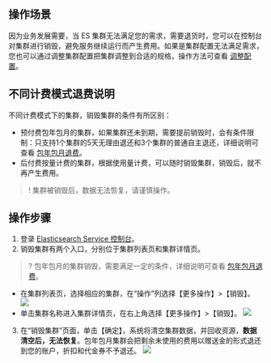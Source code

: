 ## 操作场景
因为业务发展需要，当 ES 集群无法满足您的需求，需要退货时，您可以在控制台对集群进行销毁，避免服务继续运行而产生费用。如果是集群配置无法满足需求，您也可以通过调整集群配置把集群调整到合适的规格，操作方法可查看 [调整配置](https://cloud.tencent.com/document/product/845/32096)。

## 不同计费模式退费说明
不同计费模式下的集群，销毁集群的条件有所区别：
- 预付费包年包月的集群，如果集群还未到期，需要提前销毁时，会有条件限制：只支持1个集群的5天无理由退还和3个集群的普通自主退还，详细说明可查看 [包年包月退费](https://cloud.tencent.com/document/product/845/18377)。
- 后付费按量计费的集群，根据使用量计费，可以随时销毁集群，销毁后，就不再产生费用。

> ! 集群被销毁后，数据无法恢复，请谨慎操作。  

## 操作步骤
1. 登录 [Elasticsearch Service 控制台](https://console.cloud.tencent.com/es)。
2. 销毁集群有两个入口，分别位于集群列表页和集群详情页。 
> ? 包年包月的集群销毁，需要满足一定的条件，详细说明可查看 [包年包月退费](https://cloud.tencent.com/document/product/845/18377)。
> 
 - 在集群列表页，选择相应的集群，在“操作”列选择【更多操作】>【销毁】。
![](https://main.qcloudimg.com/raw/a5b00155489a5ecfbbc2353ed7cc625f.png)
 - 单击集群名称进入集群详情页，在右上角选择【更多操作】>【销毁】。
![](https://main.qcloudimg.com/raw/c0097a78325c1be9779b7fd41adf20c2.png)
3. 在“销毁集群”页面，单击【确定】，系统将清空集群数据，并回收资源，**数据清空后，无法恢复**。包年包月集群会把剩余未使用的费用以赠送金的形式退还到您的账户，折扣和代金券不予退还。
![](https://main.qcloudimg.com/raw/aeda8b340daa1e0e16a8dec4aaa8f5cb.png)
